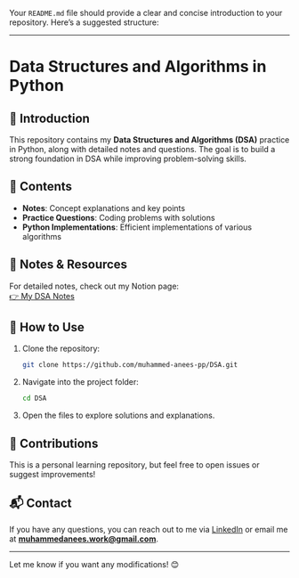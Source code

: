 Your `README.md` file should provide a clear and concise introduction to your repository. Here’s a suggested structure:  

---

# Data Structures and Algorithms in Python  

## 📌 Introduction  
This repository contains my **Data Structures and Algorithms (DSA)** practice in Python, along with detailed notes and questions. The goal is to build a strong foundation in DSA while improving problem-solving skills.  

## 📂 Contents  
- **Notes**: Concept explanations and key points  
- **Practice Questions**: Coding problems with solutions  
- **Python Implementations**: Efficient implementations of various algorithms  

## 🔗 Notes & Resources  
For detailed notes, check out my Notion page:  
[👉 My DSA Notes](https://www.notion.so/Data-Structure-Algorithms-1a843b0812b280d49951f2e3a7e69b1c)  

## 🚀 How to Use  
1. Clone the repository:  
   ```bash
   git clone https://github.com/muhammed-anees-pp/DSA.git
   ```  
2. Navigate into the project folder:  
   ```bash
   cd DSA
   ```  
3. Open the files to explore solutions and explanations.  

## 🤝 Contributions  
This is a personal learning repository, but feel free to open issues or suggest improvements!  

## 📬 Contact  
If you have any questions, you can reach out to me via [LinkedIn](https://www.linkedin.com/in/muhammed-anees-p-p/) or email me at **muhammedanees.work@gmail.com**.  

---

Let me know if you want any modifications! 😊
